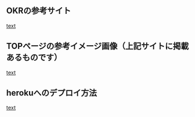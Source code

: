## OKRの参考サイト
[text](https://www.kaonavi.jp/dictionary/okr/)


## TOPページの参考イメージ画像（上記サイトに掲載あるものです）
[text](https://gyazo.com/cad00082fd8d7366d53fdf4cad41389c)

## herokuへのデプロイ方法
[text](https://docs.google.com/document/d/1qJ_VOCOTJnjaIoZblAKYiwJN43LHd2qO_JCf-WKQqjY/edit?usp=sharing)

